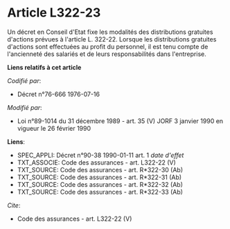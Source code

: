 # Article L322-23

Un décret en Conseil d'Etat fixe les modalités des distributions gratuites d'actions prévues à l'article L. 322-22. Lorsque
les distributions gratuites d'actions sont effectuées au profit du personnel, il est tenu compte de l'ancienneté des salariés
et de leurs responsabilités dans l'entreprise.

**Liens relatifs à cet article**

_Codifié par_:

  - Décret n°76-666 1976-07-16

_Modifié par_:

  - Loi n°89-1014 du 31 décembre 1989 - art. 35 (V) JORF 3 janvier 1990 en vigueur le 26 février 1990

**Liens**:

  - SPEC_APPLI: Décret n°90-38 1990-01-11 art. 1 *date d'effet*
  - TXT_ASSOCIE: Code des assurances - art. L322-22 (V)
  - TXT_SOURCE: Code des assurances - art. R*322-30 (Ab)
  - TXT_SOURCE: Code des assurances - art. R*322-31 (Ab)
  - TXT_SOURCE: Code des assurances - art. R*322-32 (Ab)
  - TXT_SOURCE: Code des assurances - art. R*322-33 (Ab)

_Cite_:

  - Code des assurances - art. L322-22 (V)

